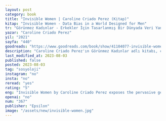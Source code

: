 ```yaml
---
layout: post
category: book
title: "Invisible Women | Caroline Criado Perez (Kitap)"
kitap: "Invisible Women - Data Bias in a World Designed for Men"
tr: "Görünmez Kadınlar - Erkekler İçin Tasarlanmış Bir Dünyada Veri Yanlılığı İle Yaşamak"
yazar: "Caroline Criado Perez"
yil: "2021"
sayfa: "440"
goodreads: "https://www.goodreads.com/book/show/41104077-invisible-women"
description: "Caroline Criado Perez'ın Görünmez Kadınlar adlı kitabı, cinsiyetle ilgili eksik veriler nedeniyle dünyanın tasarımının, politikalarının ve kararlarının temelde kadınlara karşı önyargılı olduğunu ortaya koyuyor."
last_modified_at: 2023-08-03
published: false
posted: 2023-08-03
tag: "sosyoloji"
instagram: "no"
insta: "no"
reread: "yes"
rating: "5"
eng: "Invisible Women by Caroline Criado Perez exposes the pervasive gender data gap, revealing how the world's design, policies, and decisions are fundamentally biased against women due to a lack of gender-inclusive data."
openai: "no"
num: "367"
publisher: "Epsilon"
image: "/assets/new/invisible-women.jpg"
---
```

